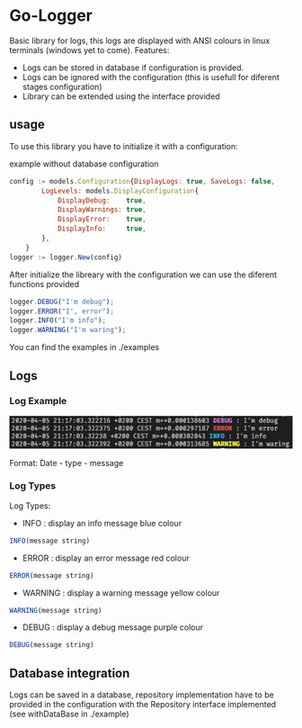 # Go-Logger

Basic library for logs, this logs are displayed with ANSI colours in linux terminals (windows yet to come).
Features:

- Logs can be stored in database if configuration is provided.
- Logs can be ignored with the configuration (this is usefull for diferent stages configuration)
- Library can be extended using the interface provided

## usage

To use this library you have to initialize it with a configuration:

example without database configuration

```javascript
config := models.Configuration{DisplayLogs: true, SaveLogs: false,
		LogLevels: models.DisplayConfiguration{
			DisplayDebug:    true,
			DisplayWarnings: true,
			DisplayError:    true,
			DisplayInfo:     true,
		},
    }
logger := logger.New(config)
```

After initialize the libreary with the configuration we can use the diferent functions provided

```javascript
logger.DEBUG("I'm debug");
logger.ERROR("I', error");
logger.INFO("I'm info");
logger.WARNING("I'm waring");
```

You can find the examples in ./examples

## Logs

### Log Example

![alt text](./doc/errors-example.png)

Format: Date - type - message

### Log Types

Log Types:

- INFO : display an info message blue colour

```javascript
INFO(message string)
```

- ERROR : display an error message red colour

```javascript
ERROR(message string)
```

- WARNING : display a warning message yellow colour

```javascript
WARNING(message string)
```

- DEBUG : display a debug message purple colour

```javascript
DEBUG(message string)
```

## Database integration

Logs can be saved in a database, repository implementation have to be provided in the configuration with the Repository interface implemented (see withDataBase in ./example)
